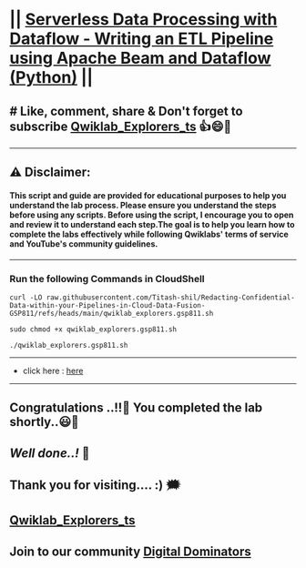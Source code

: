 # || [Serverless Data Processing with Dataflow - Writing an ETL Pipeline using Apache Beam and Dataflow (Python)](https://www.cloudskillsboost.google/course_templates/724/labs/489909) ||

## # Like, comment, share & Don't forget to subscribe [Qwiklab_Explorers_ts](https://youtube.com/@titashshil?si=RgamNu1dc9jVIbJN) 👍😄🤝

---
## ⚠️ **Disclaimer:**
#### This script and guide are provided for educational purposes to help you understand the lab process. Please ensure you understand the steps before using any scripts. Before using the script, I encourage you to open and review it to understand each step.The goal is to help you learn how to complete the labs effectively while following Qwiklabs' terms of service and YouTube's community guidelines.

---

### Run the following Commands in CloudShell
```
curl -LO raw.githubusercontent.com/Titash-shil/Redacting-Confidential-Data-within-your-Pipelines-in-Cloud-Data-Fusion-GSP811/refs/heads/main/qwiklab_explorers.gsp811.sh

sudo chmod +x qwiklab_explorers.gsp811.sh

./qwiklab_explorers.gsp811.sh
```
---
- click here : [here](https://console.cloud.google.com/security/sensitive-data-protection/create/template;template=inspectTemplate?project=)
---


## Congratulations ..!!🎉  You completed the lab shortly..😃💯

## *Well done..!* 👏

## Thank you for visiting.... :) 🗯️

## [Qwiklab_Explorers_ts](https://youtube.com/@titashshil?si=RgamNu1dc9jVIbJN)

## Join to our community [Digital Dominators](https://chat.whatsapp.com/J0o1beFGCHfJ8ZHGKjcqkd)
